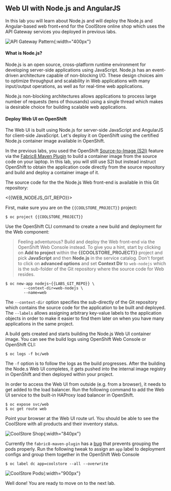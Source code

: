 ## Web UI with Node.js and AngularJS 

In this lab you will learn about Node.js and will deploy the Node.js and Angular-based 
web front+end for the CoolStore online shop which uses the API Gateway services you deployed 
in previous labs. 

![API Gateway Pattern](/api/workshops/roadshow/content/assets/images/ocp-3.6/coolstore-arch.png){:width="400px"}

#### What is Node.js?

Node.js is an open source, cross-platform runtime environment for developing server-side 
applications using JavaScript. Node.js has an event-driven architecture capable of 
non-blocking I/O. These design choices aim to optimize throughput and scalability in 
Web applications with many input/output operations, as well as for real-time web applications.

Node.js non-blocking architectures allows applications to process large number of 
requests (tens of thousands) using a single thread which makes ia desirable choice for building 
scalable web applications.

#### Deploy Web UI on OpenShift

The Web UI is built using Node.js for server-side JavaScript and AngularJS for client-side 
JavaScript. Let's deploy it on OpenShift using the certified Node.js container image available 
in OpenShift. 

In the previous labs, you used the OpenShift 
[Source-to-Image (S2I)]({{OPENSHIFT_DOCS_BASE}}/architecture/core_concepts/builds_and_image_streams.html#source-build) 
feature via the [Fabric8 Maven Plugin](https://maven.fabric8.io) to build a container image from the 
source code on your laptop. In this lab, you will still use S2I but instead instruct OpenShift 
to obtain the application code directly from the source repository and build and deploy a 
container image of it.

The source code for the the Node.js Web front-end is available in this Git repository: 

<{{WEB_NODEJS_GIT_REPO}}>

First, make sure you are on the  `{{COOLSTORE_PROJECT}}` project:

~~~shell
$ oc project {{COOLSTORE_PROJECT}}
~~~

Use the OpenShift CLI command to create a new build and deployment for the Web component:

> Feeling adventurous? Build and deploy the Web front-end via the OpenShift Web Console 
> instead. To give you a hint, start by clicking on **Add to project** within the 
> **{{COOLSTORE_PROJECT}}** project and pick **JavaScript** and then **Node.js** in the service 
> catalog. Don't forget to click on **advanced options** and set **Context Dir** to `web-nodejs` 
> which is the sub-folder of the Git repository where the source code for Web resides.

~~~shell
$ oc new-app nodejs~{{LABS_GIT_REPO}} \
        --context-dir=web-nodejs \
        --name=web 
~~~

The `--context-dir` option specifies the sub-directly of the Git repository which contains 
the source code for the application to be built and deployed. The `--labels` allows 
assigning arbitrary key-value labels to the application objects in order to make it easier to 
find them later on when you have many applications in the same project.

A build gets created and starts building the Node.js Web UI container image. You can see the build 
logs using OpenShift Web Console or OpenShift CLI:

~~~shell
$ oc logs -f bc/web
~~~

The `-f` option is to follow the logs as the build progresses. After the building the Node.s Web UI 
completes, it gets pushed into the internal image registry in OpenShift and then deployed within 
your project.

In order to access the Web UI from outside (e.g. from a browser), it needs to get added to the load 
balancer. Run the following command to add the Web UI service to the built-in HAProxy load balancer 
in OpenShift.

~~~shell
$ oc expose svc/web
$ oc get route web
~~~

Point your browser at the Web UI route url. You should be able to see the CoolStore with all 
products and their inventory status.

![CoolStore Shop](/api/workshops/roadshow/content/assets/images/ocp-3.6/coolstore-web.png){:width="840px"}

Currently the `fabric8-maven-plugin` has a 
[bug](https://github.com/fabric8io/fabric8-maven-plugin/issues/742)
that prevents grouping the pods properly. Run the following 
tweak to assign an `app` label to deployment configs and group them 
together in the OpenShift Web Console


~~~shell
$ oc label dc app=coolstore --all --overwrite
~~~

![CoolStore Pods](/api/workshops/roadshow/content/assets/images/ocp-3.6/coolstore-pods-nodb.png){:width="900px"}

Well done! You are ready to move on to the next lab.